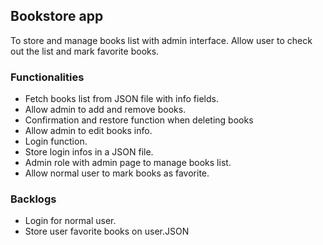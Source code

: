 ## Bookstore app

To store and manage books list with admin interface. Allow user to check out the list and mark favorite books.

### Functionalities

- Fetch books list from JSON file with info fields.
- Allow admin to add and remove books.
- Confirmation and restore function when deleting books
- Allow admin to edit books info.
- Login function.
- Store login infos in a JSON file.
- Admin role with admin page to manage books list.
- Allow normal user to mark books as favorite.

### Backlogs

- Login for normal user.
- Store user favorite books on user.JSON
